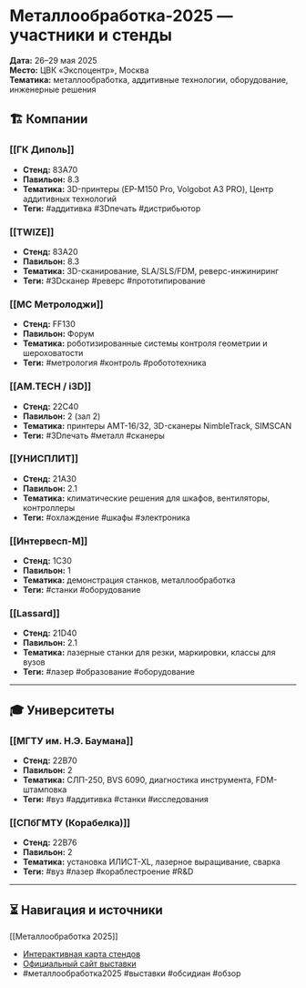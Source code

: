 # Металлообработка-2025 — участники и стенды

**Дата:** 26–29 мая 2025  
**Место:** ЦВК «Экспоцентр», Москва  
**Тематика:** металлообработка, аддитивные технологии, оборудование, инженерные решения

## 🏗️ Компании

### [[ГК Диполь]]
- **Стенд:** 83A70  
- **Павильон:** 8.3  
- **Тематика:** 3D-принтеры (EP-M150 Pro, Volgobot A3 PRO), Центр аддитивных технологий  
- **Теги:** #аддитивка #3Dпечать #дистрибьютор

### [[TWIZE]]
- **Стенд:** 83A20  
- **Павильон:** 8.3  
- **Тематика:** 3D-сканирование, SLA/SLS/FDM, реверс-инжиниринг  
- **Теги:** #3Dсканер #реверс #прототипирование

### [[МС Метролоджи]]
- **Стенд:** FF130  
- **Павильон:** Форум  
- **Тематика:** роботизированные системы контроля геометрии и шероховатости  
- **Теги:** #метрология #контроль #робототехника

### [[AM.TECH / i3D]]
- **Стенд:** 22C40  
- **Павильон:** 2 (зал 2)  
- **Тематика:** принтеры AMT-16/32, 3D-сканеры NimbleTrack, SIMSCAN  
- **Теги:** #3Dпечать #металл #сканеры

### [[УНИСПЛИТ]]
- **Стенд:** 21A30  
- **Павильон:** 2.1  
- **Тематика:** климатические решения для шкафов, вентиляторы, контроллеры  
- **Теги:** #охлаждение #шкафы #электроника

### [[Интервесп-М]]
- **Стенд:** 1C30  
- **Павильон:** 1  
- **Тематика:** демонстрация станков, металлообработка  
- **Теги:** #станки #оборудование

### [[Lassard]]
- **Стенд:** 21D40  
- **Павильон:** 2.1  
- **Тематика:** лазерные станки для резки, маркировки, классы для вузов  
- **Теги:** #лазер #образование #оборудование

---

## 🎓 Университеты

### [[МГТУ им. Н.Э. Баумана]]
- **Стенд:** 22B70  
- **Павильон:** 2  
- **Тематика:** СЛП-250, BVS 6090, диагностика инструмента, FDM-штамповка  
- **Теги:** #вуз #аддитивка #станки #исследования

### [[СПбГМТУ (Корабелка)]]
- **Стенд:** 22B76  
- **Павильон:** 2  
- **Тематика:** установка ИЛИСТ-XL, лазерное выращивание, сварка  
- **Теги:** #вуз #лазер #кораблестроение #R&D

---

## ⏳ Навигация и источники

[[Металлообработка 2025]]

- [Интерактивная карта стендов](https://icatalog.expocentr.ru/ru/exhibitions/aaf30fc0-3ffc-11ee-80ce-a0d3c1fab97f?hallid=25)
- [Официальный сайт выставки](https://www.metobr-expo.ru/)
- #металлообработка2025 #выставки #обсидиан #обзор